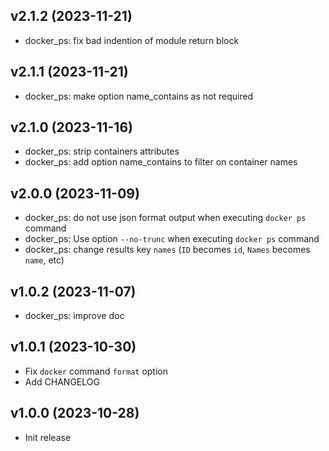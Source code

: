 ## v2.1.2 (2023-11-21)

- docker_ps: fix bad indention of module return block 


## v2.1.1 (2023-11-21)

- docker_ps: make option name_contains as not required

## v2.1.0 (2023-11-16)

- docker_ps: strip containers attributes
- docker_ps: add option name_contains to filter on container names 

## v2.0.0 (2023-11-09)

- docker_ps: do not use json format output when executing `docker ps` command
- docker_ps: Use option `--no-trunc` when executing `docker ps` command
- docker_ps: change results key `names` (`ID` becomes `id`, `Names` becomes `name`, etc)

## v1.0.2 (2023-11-07)

- docker_ps: improve doc 

## v1.0.1 (2023-10-30)

- Fix `docker` command `format` option
- Add CHANGELOG

## v1.0.0 (2023-10-28)

- Init release